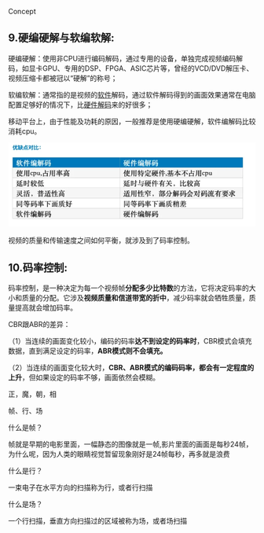 Concept

## **9.硬编硬解与软编软解:**

硬编硬解：使用非CPU进行编码解码，通过专用的设备，单独完成视频编码解码，如显卡GPU、专用的DSP、FPGA、ASIC芯片等，曾经的VCD/DVD解压卡、视频压缩卡都被冠以“硬解”的称号；

软编软解：通常指的是视频的[软件](https://link.zhihu.com/?target=https%3A//baike.baidu.com/item/%E8%BD%AF%E4%BB%B6)解码，通过软件解码得到的画面效果通常在电脑配置足够好的情况下，比[硬件解码](https://link.zhihu.com/?target=https%3A//baike.baidu.com/item/%E7%A1%AC%E4%BB%B6%E8%A7%A3%E7%A0%81/3649897)来的好很多；

移动平台上，由于性能及功耗的原因，一般推荐是使用硬编硬解，软件编解码比较消耗cpu。

![img](image/Concept.assets/v2-612e7d8c580a0076f213646617e0fbfd_720w.webp)

视频的质量和传输速度之间如何平衡，就涉及到了码率控制。

## **10.码率控制:**

码率控制，是一种决定为每一个视频帧**分配多少比特数**的方法，它将决定码率的大小和质量的分配。它涉及**视频质量和信道带宽的折中**，减少码率就会牺牲质量，质量提高就会增加码率。

CBR跟ABR的差异：

（1）当连续的画面变化较小，编码的码率**达不到设定的码率时**，CBR模式会填充数据，直到满足设定的码率，**ABR模式则不会填充。**

（2）当连续的画面变化较大时，**CBR、ABR模式的编码码率，都会有一定程度的上升**，但如果设定的码率不够，画面依然会模糊。

正，魔，朝，相

帧、行、场

什么是帧？

帧就是早期的电影里面，一幅静态的图像就是一帧,影片里面的画面是每秒24帧，为什么呢，因为人类的眼睛视觉暂留现象刚好是24帧每秒，再多就是浪费

什么是行？

一束电子在水平方向的扫描称为行，或者行扫描

什么是场？

一个行扫描，垂直方向扫描过的区域被称为场，或者场扫描